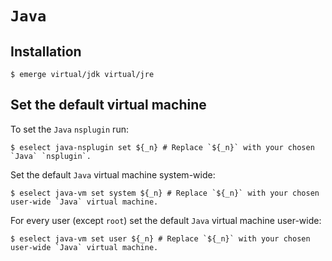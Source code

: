 # `Java`

## Installation

```ShellSession
$ emerge virtual/jdk virtual/jre
```

## Set the default virtual machine

To set the `Java` `nsplugin` run:

```ShellSession
$ eselect java-nsplugin set ${_n} # Replace `${_n}` with your chosen `Java` `nsplugin`.
```

Set the default `Java` virtual machine system-wide:

```ShellSession
$ eselect java-vm set system ${_n} # Replace `${_n}` with your chosen user-wide `Java` virtual machine.
```

For every user (except `root`) set the default `Java` virtual machine user-wide:

```ShellSession
$ eselect java-vm set user ${_n} # Replace `${_n}` with your chosen user-wide `Java` virtual machine.
```
